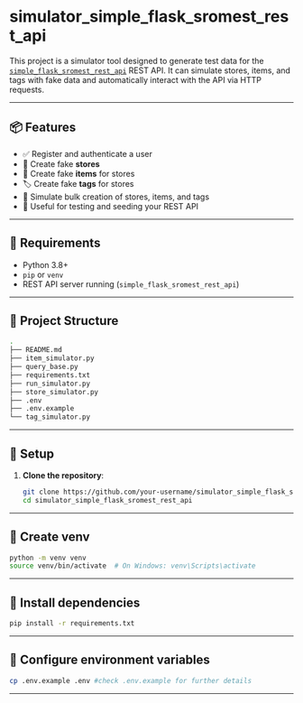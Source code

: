 # simulator_simple_flask_sromest_rest_api

This project is a simulator tool designed to generate test data for the [`simple_flask_sromest_rest_api`](https://github.com/MosElAgab/simple-flask-smorest-rest-api.git) REST API. It can simulate stores, items, and tags with fake data and automatically interact with the API via HTTP requests.

---

## 📦 Features

- ✅ Register and authenticate a user
- 🏪 Create fake **stores**
- 🛒 Create fake **items** for stores
- 🏷️ Create fake **tags** for stores
- 🔁 Simulate bulk creation of stores, items, and tags
- 🧪 Useful for testing and seeding your REST API

---

## 🧰 Requirements

- Python 3.8+
- `pip` or `venv`
- REST API server running (`simple_flask_sromest_rest_api`)

---

## 📁 Project Structure

```bash
.
├── README.md
├── item_simulator.py
├── query_base.py
├── requirements.txt
├── run_simulator.py
├── store_simulator.py
├── .env
├── .env.example
└── tag_simulator.py
```

---

## 🔧 Setup

1. **Clone the repository**:
   ```bash
   git clone https://github.com/your-username/simulator_simple_flask_sromest_rest_api.git
   cd simulator_simple_flask_sromest_rest_api
   ```

---

## 🔧 Create venv
   ```bash
   python -m venv venv
   source venv/bin/activate  # On Windows: venv\Scripts\activate
   ```

---

## 🔧 Install dependencies
   ```bash
   pip install -r requirements.txt
   ```

---

## 🔧 Configure environment variables
   ```bash
   cp .env.example .env #check .env.example for further details
   ```

---

